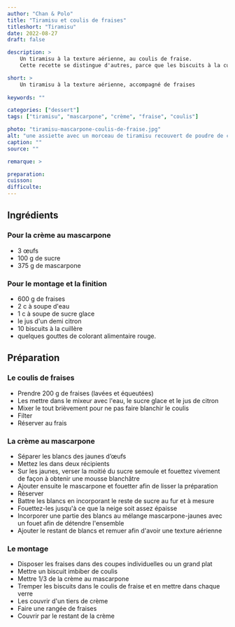 ```yaml
---
author: "Chan & Polo"
title: "Tiramisu et coulis de fraises"
titleshort: "Tiramisu"
date: 2022-08-27
draft: false

description: >
    Un tiramisu à la texture aérienne, au coulis de fraise.
    Cette recette se distingue d'autres, parce que les biscuits à la cuillère vont être imbibés d'un coulis de fraise et non d'une préparation à base de café.

short: > 
    Un tiramisu à la texture aérienne, accompagné de fraises
    
keywords: ""

categories: ["dessert"]
tags: ["tiramisu", "mascarpone", "crème", "fraise", "coulis"]

photo: "tiramisu-mascarpone-coulis-de-fraise.jpg"
alt: "une assiette avec un morceau de tiramisu recouvert de poudre de cacao ; sur la table, on aperçoit une tasse à thé et un autre morceau de tiramisu"
caption: ""
source: ""

remarque: >

preparation: 
cuisson: 
difficulte:
---
```



## Ingrédients
### Pour la crème au mascarpone
- 3 œufs
- 100 g de sucre
- 375 g de mascarpone
### Pour le montage et la finition
- 600 g de fraises
- 2 c à soupe d'eau
- 1 c à soupe de sucre glace
- le jus d'un demi citron
- 10 biscuits à la cuillère
- quelques gouttes de colorant alimentaire rouge.

## Préparation
### Le coulis de fraises
- Prendre 200 g de fraises (lavées et équeutées)
- Les mettre dans le mixeur avec l'eau, le sucre glace et le jus de citron
- Mixer le tout brièvement pour ne pas faire blanchir le coulis
- Filter
- Réserver au frais
### La crème au mascarpone
- Séparer les blancs des jaunes d’œufs
- Mettez les dans deux récipients
- Sur les jaunes, verser la moitié du sucre semoule et fouettez vivement de façon à obtenir une mousse blanchâtre
- Ajouter ensuite le mascarpone et fouetter afin de lisser la préparation
- Réserver
- Battre les blancs en incorporant le reste de sucre au fur et à mesure
- Fouettez-les jusqu'à ce que la neige soit assez épaisse
- Incorporer une partie des blancs au mélange mascarpone-jaunes avec un fouet afin de détendre l'ensemble
- Ajouter le restant de blancs et remuer afin d'avoir une texture aérienne
### Le montage
- Disposer les fraises dans des coupes individuelles ou un grand plat
- Mettre un biscuit imbiber de coulis
- Mettre 1/3 de la crème au mascarpone
- Tremper les biscuits dans le coulis de fraise et en mettre dans chaque verre
- Les couvrir d'un tiers de crème
- Faire une rangée de fraises
- Couvrir par le restant de la crème